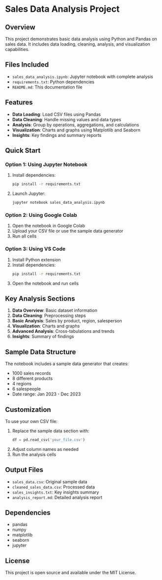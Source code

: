 # Sales Data Analysis Project

## Overview
This project demonstrates basic data analysis using Python and Pandas on sales data. It includes data loading, cleaning, analysis, and visualization capabilities.

## Files Included
- `sales_data_analysis.ipynb`: Jupyter notebook with complete analysis
- `requirements.txt`: Python dependencies
- `README.md`: This documentation file

## Features
- **Data Loading**: Load CSV files using Pandas
- **Data Cleaning**: Handle missing values and data types
- **Analysis**: Group by operations, aggregations, and calculations
- **Visualization**: Charts and graphs using Matplotlib and Seaborn
- **Insights**: Key findings and summary reports

## Quick Start

### Option 1: Using Jupyter Notebook
1. Install dependencies:
   ```bash
   pip install -r requirements.txt
   ```
2. Launch Jupyter:
   ```bash
   jupyter notebook sales_data_analysis.ipynb
   ```

### Option 2: Using Google Colab
1. Open the notebook in Google Colab
2. Upload your CSV file or use the sample data generator
3. Run all cells

### Option 3: Using VS Code
1. Install Python extension
2. Install dependencies:
   ```bash
   pip install -r requirements.txt
   ```
3. Open the notebook and run cells

## Key Analysis Sections
1. **Data Overview**: Basic dataset information
2. **Data Cleaning**: Preprocessing steps
3. **Basic Analysis**: Sales by product, region, salesperson
4. **Visualization**: Charts and graphs
5. **Advanced Analysis**: Cross-tabulations and trends
6. **Insights**: Summary of findings

## Sample Data Structure
The notebook includes a sample data generator that creates:
- 1000 sales records
- 8 different products
- 4 regions
- 6 salespeople
- Date range: Jan 2023 - Dec 2023

## Customization
To use your own CSV file:
1. Replace the sample data section with:
   ```python
   df = pd.read_csv('your_file.csv')
   ```
2. Adjust column names as needed
3. Run the analysis cells

## Output Files
- `sales_data.csv`: Original sample data
- `cleaned_sales_data.csv`: Processed data
- `sales_insights.txt`: Key insights summary
- `analysis_report.md`: Detailed analysis report

## Dependencies
- pandas
- numpy
- matplotlib
- seaborn
- jupyter

## License
This project is open source and available under the MIT License.
